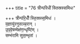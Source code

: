 +++
title = "76 त्रीन्परिधीं स्तिस्रस्समिधः"

+++
त्रीन्प॑रि॒धीँ स्ति॒स्रस्स॒मिधः॑ ।  
य॒ज्ञायु॑रनुसञ्च॒रान् ।  
उ॒प॒वे॒षम्मेक्ष॑ण॒न्धृष्टि॑म् ।  
सम्भ॑रामि सुस॒म्भृता॑ ।